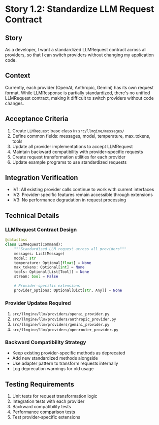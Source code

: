 # Story 1.2: Standardize LLM Request Contract

## Story
As a developer,
I want a standardized LLMRequest contract across all providers,
so that I can switch providers without changing my application code.

## Context
Currently, each provider (OpenAI, Anthropic, Gemini) has its own request format. While LLMResponse is partially standardized, there's no unified LLMRequest contract, making it difficult to switch providers without code changes.

## Acceptance Criteria
1. Create `LLMRequest` base class in `src/llmgine/messages/`
2. Define common fields: messages, model, temperature, max_tokens, tools
3. Update all provider implementations to accept LLMRequest
4. Maintain backward compatibility with provider-specific requests
5. Create request transformation utilities for each provider
6. Update example programs to use standardized requests

## Integration Verification
- IV1: All existing provider calls continue to work with current interfaces
- IV2: Provider-specific features remain accessible through extensions
- IV3: No performance degradation in request processing

## Technical Details

### LLMRequest Contract Design
```python
@dataclass
class LLMRequest(Command):
    """Standardized LLM request across all providers"""
    messages: List[Message]
    model: str
    temperature: Optional[float] = None
    max_tokens: Optional[int] = None
    tools: Optional[List[Tool]] = None
    stream: bool = False
    
    # Provider-specific extensions
    provider_options: Optional[Dict[str, Any]] = None
```

### Provider Updates Required
1. `src/llmgine/llm/providers/openai_provider.py`
2. `src/llmgine/llm/providers/anthropic_provider.py`
3. `src/llmgine/llm/providers/gemini_provider.py`
4. `src/llmgine/llm/providers/openrouter_provider.py`

### Backward Compatibility Strategy
- Keep existing provider-specific methods as deprecated
- Add new standardized methods alongside
- Use adapter pattern to transform requests internally
- Log deprecation warnings for old usage

## Testing Requirements
1. Unit tests for request transformation logic
2. Integration tests with each provider
3. Backward compatibility tests
4. Performance comparison tests
5. Test provider-specific extensions